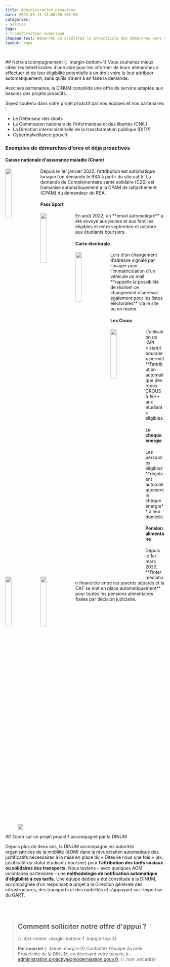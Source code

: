 ```yaml
---
title: Administration proactive
date: 2023-09-13 13:08:00 +02:00
categories:
- Service
tags:
- Transformation numérique
chapeau-text: Démarrez ou accélérez la proactivité des démarches vers vos usagers.
layout: rgaa
---
```


<figure class='image-left' style='width: 10%;'>
<img src="/uploads/Notre-accompagnement.png" alt="">
</figure>## Notre accompagnement
{: .margin-bottom-1}
Vous souhaitez mieux cibler les bénéficiaires d’une aide pour les informer de leurs démarches à effectuer et de leur éligibilité potentielle à un droit voire le leur attribuer automatiquement, sans qu’ils n’aient à en faire la demande. 

Avec ses partenaires, la DINUM consolide une offre de service adaptée aux besoins des projets proactifs.

Soyez soutenu dans votre projet proactif par nos équipes et nos partenaires : 

* Le Défenseur des droits
* La Commission nationale de l'informatique et des libertés (CNIL)
* La Direction interministérielle de la transformation publique (DITP)
* Cybermalveillance.gouv.fr

### Exemples de démarches d’ores et déjà proactives

<h4><b>Caisse nationale d'assurance maladie (Cnam)</b></h4>
<img src="/uploads/assurance-maladie-HD.jpg" alt="" style="margin-right: 10px" width="20%" align="left">
Depuis le 1er janvier 2022, l’attribution est automatique lorsque l’on demande le RSA à partir du site caf.fr. La demande de Complémentaire santé solidaire (C2S) est transmise automatiquement à la CPAM de rattachement (CPAM) du demandeur du RSA.

<h4><b>Pass Sport</b></h4>
<img src="/uploads/pass-sport.png" alt="" style="margin-right: 10px" width="20%" align="left">
En août 2022, un **email automatique** a été envoyé aux jeunes et aux familles éligibles et entre septembre et octobre aux étudiants boursiers.

<h4><b>Carte électorale</b></h4>
<img src="/uploads/Carte-electorale-que-faut-il-savoir.jpg" alt="" style="margin-right: 10px" width="20%" align="left">
Lors d’un changement d’adresse signalé par l’usager pour l’immatriculation d'un véhicule un mail **rappelle la possibilité de réaliser ce changement d’adresse également pour les listes électorales** via le site ou en mairie. 

<h4><b>Les Crous</b></h4>
<img src="/uploads/Crous_logo.jpg" alt="" style="margin-right: 10px" width="20%" align="left">
L’utilisation de l’API « statut boursier » permet **l’attribution automatique des repas CROUS à 1€** aux étudiants éligibles.

<h4><b>Le chèque énergie</b></h4>
<img src="/uploads/Logo_le_Ch%C3%A8que_%C3%A9nergie.png" alt="" style="margin-right: 10px" width="20%" align="left">
Les personnes éligibles **reçoivent automatiquement le chèque énergie** à leur domicile.

<h4><b>Pension alimentaire</b></h4>
<img src="/uploads/PA.png" alt="" style="margin-right: 10px" width="20%" align="left">
Depuis le 1er mars 2022, **l’intermédiation financière entre les parents séparés et la CAF se met en place automatiquement** pour toutes les pensions alimentaires fixées par décision judiciaire. 

<figure class='image-left' style='width: 6%;'>
<img src="/uploads/picto_zoom-400.png"/>
</figure>## Zoom sur un projet proactif accompagné par la DINUM

Depuis plus de deux ans, la DINUM accompagne les autorités organisatrices de la mobilité (AOM) dans la récupération automatique des justificatifs nécessaires à la mise en place du « Dites-le nous une fois » (ex. justificatif du statut étudiant / boursier) pour **l’attribution des tarifs sociaux ou solidaires des transports.** 
Nous testons – avec quelques AOM volontaires partenaires – une **méthodologie de notification automatique d’éligibilité à ces tarifs**. Une équipe dédiée a été constituée à la DINUM, accompagnée d’un responsable projet à la Direction générale des infrastructures, des transports et des mobilités et s’appuyant sur l’expertise du GART. 

<br>
<br>

> ## Comment solliciter notre offre d'appui ?
> {: .text-center .margin-bottom-1 .margin-top-3}
>
> **Par courriel**
> {: .bleue .margin-0}
> Contactez l'équipe du pôle Proactivité de la DINUM, en décrivant votre besoin, à : [administration.proactive@modernisation.gouv.fr](mailto:administration.proactive@modernisation.gouv.fr).
{: .noir .encadre}
<br>
<br>